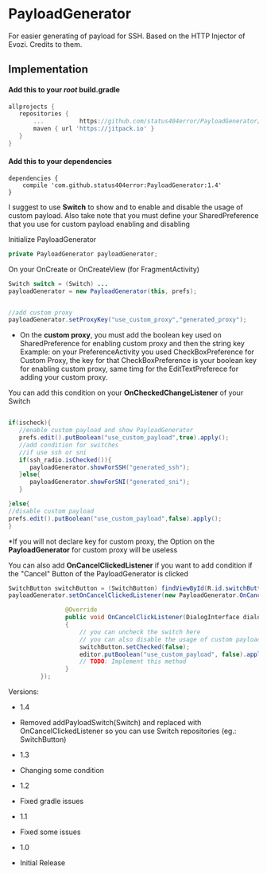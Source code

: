 # PayloadGenerator

For easier generating of payload for SSH. Based on the HTTP Injector of Evozi. Credits to them.

## Implementation

#### Add this to your _root_ build.gradle

``` gradle
allprojects { 		
   repositories {
       ... 			https://github.com/status404error/PayloadGenerator/edit/master/README.md
       maven { url 'https://jitpack.io' }
   } 	
}

```

#### Add this to your dependencies
```
dependencies { 	 
    compile 'com.github.status404error:PayloadGenerator:1.4' 	
}
```

I suggest to use **Switch** to show and to enable and disable the usage of custom payload.
Also take note that you must define your SharedPreference that you use for custom payload enabling and disabling 

Initialize PayloadGenerator

```java
private PayloadGenerator payloadGenerator;
```

On your OnCreate or OnCreateView (for FragmentActivity)

```java
Switch switch = (Switch) ...
payloadGenerator = new PayloadGenerator(this, prefs);


//add custom proxy
payloadGenerator.setProxyKey("use_custom_proxy","generated_proxy");

```

* On the **custom proxy**, you must add the boolean key used on SharedPreference for enabling custom proxy and then the string key
Example: on your PreferenceActivity you used CheckBoxPreference for Custom Proxy, the key for that CheckBoxPreference is your boolean key for enabling custom proxy, same timg for the EditTextPreferece for adding your custom proxy.


You can add this condition on your **OnCheckedChangeListener** of your Switch

```java

if(ischeck){
   //enable custom payload and show PayloadGenerator
   prefs.edit().putBoolean("use_custom_payload",true).apply();
   //add condition for switches 
   //if use ssh or sni
   if(ssh_radio.isChecked()){
      payloadGenerator.showForSSH("generated_ssh");
   }else{
      payloadGenerator.showForSNI("generated_sni");
   }

}else{
//disable custom payload
prefs.edit().putBoolean("use_custom_payload",false).apply();
}
```

*If you will not declare key for custom proxy, the Option on the **PayloadGenerator** for custom proxy will be useless

You can also add **OnCancelClickedListener** if you want to add condition if the "Cancel" Button of the PayloadGenerator is clicked
```java
SwitchButton switchButton = (SwitchButton) findViewById(R.id.switchButton);
payloadGenerator.setOnCancelClickedListener(new PayloadGenerator.OnCancelClickedListener(){

				@Override
				public void OnCancelClickListener(DialogInterface dialogInterface)
				{
					// you can uncheck the switch here
					// you can also disable the usage of custom payload
					switchButton.setChecked(false);
					editor.putBoolean("use_custom_payload", false).apply();
					// TODO: Implement this method
				}
		 });
```
Versions:

* 1.4
 - Removed addPayloadSwitch(Switch) and replaced with OnCancelClickedListener so you can use Switch repositories (eg.: SwitchButton)

* 1.3
 - Changing some condition

* 1.2
 - Fixed gradle issues


* 1.1
 - Fixed some issues


* 1.0
 - Initial Release
